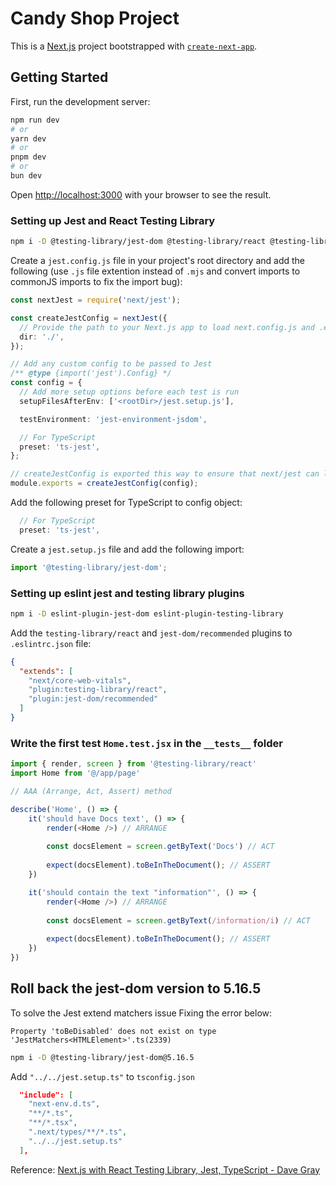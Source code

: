# Candy Shop Project

This is a [Next.js](https://nextjs.org/) project bootstrapped with [`create-next-app`](https://github.com/vercel/next.js/tree/canary/packages/create-next-app).

## Getting Started

First, run the development server:

```bash
npm run dev
# or
yarn dev
# or
pnpm dev
# or
bun dev
```

Open [http://localhost:3000](http://localhost:3000) with your browser to see the result.

### Setting up Jest and React Testing Library

```bash
npm i -D @testing-library/jest-dom @testing-library/react @testing-library/user-event jest jest-environment-jsdom ts-jest
```

Create a `jest.config.js` file in your project's root directory and add the following (use `.js` file extention instead of `.mjs` and convert imports to commonJS imports to fix the import bug):

```typescript
const nextJest = require('next/jest');

const createJestConfig = nextJest({
  // Provide the path to your Next.js app to load next.config.js and .env files in your test environment
  dir: './',
});

// Add any custom config to be passed to Jest
/** @type {import('jest').Config} */
const config = {
  // Add more setup options before each test is run
  setupFilesAfterEnv: ['<rootDir>/jest.setup.js'],

  testEnvironment: 'jest-environment-jsdom',

  // For TypeScript
  preset: 'ts-jest',
};

// createJestConfig is exported this way to ensure that next/jest can load the Next.js config which is async
module.exports = createJestConfig(config);
```

Add the following preset for TypeScript to config object:

```typescript
  // For TypeScript
  preset: 'ts-jest',
```

Create a `jest.setup.js` file and add the following import:

```typescript
import '@testing-library/jest-dom';
```

### Setting up eslint jest and testing library plugins

```bash
npm i -D eslint-plugin-jest-dom eslint-plugin-testing-library
```

Add the `testing-library/react` and `jest-dom/recommended` plugins to `.eslintrc.json` file:

```json
{
  "extends": [
    "next/core-web-vitals",
    "plugin:testing-library/react",
    "plugin:jest-dom/recommended"
  ]
}
```

### Write the first test `Home.test.jsx` in the `__tests__` folder

```typescript
import { render, screen } from '@testing-library/react'
import Home from '@/app/page'

// AAA (Arrange, Act, Assert) method

describe('Home', () => {
    it('should have Docs text', () => {
        render(<Home />) // ARRANGE
    
        const docsElement = screen.getByText('Docs') // ACT
    
        expect(docsElement).toBeInTheDocument(); // ASSERT
    })

    it('should contain the text "information"', () => {
        render(<Home />) // ARRANGE
    
        const docsElement = screen.getByText(/information/i) // ACT
    
        expect(docsElement).toBeInTheDocument(); // ASSERT
    })
})
```

## Roll back the jest-dom version to 5.16.5

To solve the Jest extend matchers issue
Fixing the error below:

`Property 'toBeDisabled' does not exist on type 'JestMatchers<HTMLElement>'.ts(2339)`

```bash
npm i -D @testing-library/jest-dom@5.16.5
```

Add `"../../jest.setup.ts"` to `tsconfig.json`

```json
  "include": [
    "next-env.d.ts",
    "**/*.ts",
    "**/*.tsx",
    ".next/types/**/*.ts",
    "../../jest.setup.ts"
  ],
```

Reference:
[Next.js with React Testing Library, Jest, TypeScript - Dave Gray](https://www.youtube.com/watch?v=AS79oJ3Fcf0)
